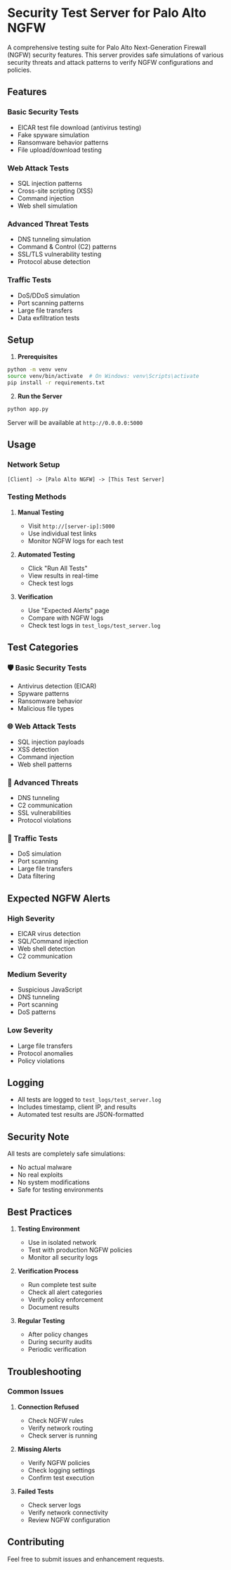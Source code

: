 # Security Test Server for Palo Alto NGFW

A comprehensive testing suite for Palo Alto Next-Generation Firewall (NGFW) security features. This server provides safe simulations of various security threats and attack patterns to verify NGFW configurations and policies.

## Features

### Basic Security Tests
- EICAR test file download (antivirus testing)
- Fake spyware simulation
- Ransomware behavior patterns
- File upload/download testing

### Web Attack Tests
- SQL injection patterns
- Cross-site scripting (XSS)
- Command injection
- Web shell simulation

### Advanced Threat Tests
- DNS tunneling simulation
- Command & Control (C2) patterns
- SSL/TLS vulnerability testing
- Protocol abuse detection

### Traffic Tests
- DoS/DDoS simulation
- Port scanning patterns
- Large file transfers
- Data exfiltration tests

## Setup

1. **Prerequisites**
```bash
python -m venv venv
source venv/bin/activate  # On Windows: venv\Scripts\activate
pip install -r requirements.txt
```

2. **Run the Server**
```bash
python app.py
```
Server will be available at `http://0.0.0.0:5000`

## Usage

### Network Setup
```
[Client] -> [Palo Alto NGFW] -> [This Test Server]
```

### Testing Methods

1. **Manual Testing**
   - Visit `http://[server-ip]:5000`
   - Use individual test links
   - Monitor NGFW logs for each test

2. **Automated Testing**
   - Click "Run All Tests"
   - View results in real-time
   - Check test logs

3. **Verification**
   - Use "Expected Alerts" page
   - Compare with NGFW logs
   - Check test logs in `test_logs/test_server.log`

## Test Categories

### 🛡️ Basic Security Tests
- Antivirus detection (EICAR)
- Spyware patterns
- Ransomware behavior
- Malicious file types

### 🌐 Web Attack Tests
- SQL injection payloads
- XSS detection
- Command injection
- Web shell patterns

### 🔬 Advanced Threats
- DNS tunneling
- C2 communication
- SSL vulnerabilities
- Protocol violations

### 🔄 Traffic Tests
- DoS simulation
- Port scanning
- Large file transfers
- Data filtering

## Expected NGFW Alerts

### High Severity
- EICAR virus detection
- SQL/Command injection
- Web shell detection
- C2 communication

### Medium Severity
- Suspicious JavaScript
- DNS tunneling
- Port scanning
- DoS patterns

### Low Severity
- Large file transfers
- Protocol anomalies
- Policy violations

## Logging

- All tests are logged to `test_logs/test_server.log`
- Includes timestamp, client IP, and results
- Automated test results are JSON-formatted

## Security Note

All tests are completely safe simulations:
- No actual malware
- No real exploits
- No system modifications
- Safe for testing environments

## Best Practices

1. **Testing Environment**
   - Use in isolated network
   - Test with production NGFW policies
   - Monitor all security logs

2. **Verification Process**
   - Run complete test suite
   - Check all alert categories
   - Verify policy enforcement
   - Document results

3. **Regular Testing**
   - After policy changes
   - During security audits
   - Periodic verification

## Troubleshooting

### Common Issues
1. **Connection Refused**
   - Check NGFW rules
   - Verify network routing
   - Check server is running

2. **Missing Alerts**
   - Verify NGFW policies
   - Check logging settings
   - Confirm test execution

3. **Failed Tests**
   - Check server logs
   - Verify network connectivity
   - Review NGFW configuration

## Contributing

Feel free to submit issues and enhancement requests. 